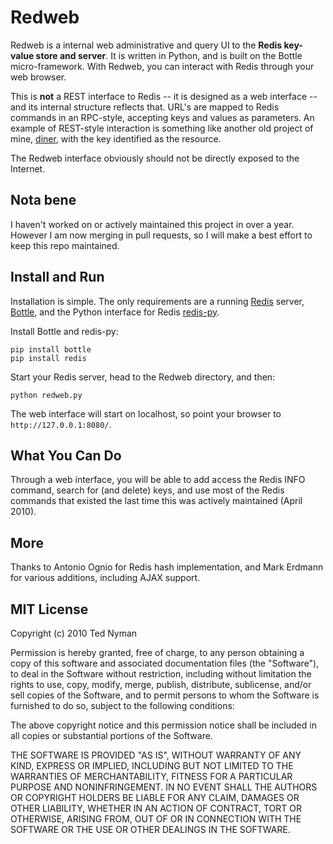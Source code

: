 Redweb
=======

Redweb is a internal web administrative and query UI to the **Redis key-value store and server**. It is written in 
Python, and is built on the Bottle micro-framework. With Redweb, you can interact with Redis through your web 
browser. 

This is **not** a REST interface to Redis -- it is designed as a web interface -- and its internal structure reflects that.
URL's are mapped to Redis commands in an RPC-style, accepting keys and values as parameters. An example of REST-style 
interaction is something like another old project of mine, [diner](https://github.com/tnm/diner/), with the key 
identified as the resource.

The Redweb interface obviously should not be directly exposed to the Internet. 


Nota bene
-----------

I haven't worked on or actively maintained this project in over a year. However I am now merging in pull requests, 
so I will make a best effort to keep this repo maintained.


Install and Run
---------------

Installation is simple. The only requirements are a running [Redis](http://code.google.com/p/redis/ "Redis") server, 
[Bottle](http://github.com/defnull/bottle "Bottle"), and the Python interface for Redis [redis-py](http://github.com/andymccurdy/redis-py "redis-py").

Install Bottle and redis-py:

    pip install bottle
    pip install redis

Start your Redis server, head to the Redweb directory, and then:

`python redweb.py`

The web interface will start on localhost, so point your browser to `http://127.0.0.1:8080/`. 


What You Can Do
---------------

Through a web interface, you will be able to add access the Redis INFO command, search for (and delete) keys, and use most 
of the Redis commands that existed the last time this was actively maintained (April 2010). 

More
------

Thanks to Antonio Ognio for Redis hash implementation, and Mark Erdmann for various additions, including AJAX support.


MIT License
------------
Copyright (c) 2010 Ted Nyman

Permission is hereby granted, free of charge, to any person obtaining a copy of this software and associated documentation files (the "Software"),
to deal in the Software without restriction, including without limitation the rights to use, copy, modify, merge, publish, distribute, sublicense, 
and/or sell copies of the Software, and to permit persons to whom the Software is furnished to do so, subject to the following conditions:

The above copyright notice and this permission notice shall be included in all copies or substantial portions of the Software.

THE SOFTWARE IS PROVIDED "AS IS", WITHOUT WARRANTY OF ANY KIND, EXPRESS OR IMPLIED, INCLUDING BUT NOT LIMITED TO THE WARRANTIES OF MERCHANTABILITY, 
FITNESS FOR A PARTICULAR PURPOSE AND NONINFRINGEMENT. IN NO EVENT SHALL THE AUTHORS OR COPYRIGHT HOLDERS BE LIABLE FOR ANY CLAIM, DAMAGES OR OTHER 
LIABILITY, WHETHER IN AN ACTION OF CONTRACT, TORT OR OTHERWISE, ARISING FROM, OUT OF OR IN CONNECTION WITH THE SOFTWARE OR THE USE OR OTHER 
DEALINGS IN THE SOFTWARE.



